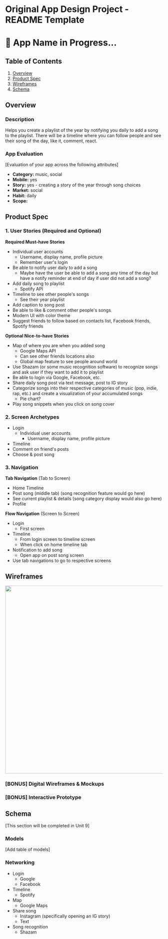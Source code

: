 Original App Design Project - README Template
===

# 📝 App Name in Progress...

## Table of Contents
1. [Overview](#Overview)
1. [Product Spec](#Product-Spec)
1. [Wireframes](#Wireframes)
2. [Schema](#Schema)

## Overview
### Description
Helps you create a playlist of the year by notifying you daily to add a song to the playlist. There will be a timeline where you can follow people and see their song of the day, like it, comment, react.

### App Evaluation
[Evaluation of your app across the following attributes]
- **Category:** music, social
- **Mobile:** yes
- **Story:** yes - creating a story of the year through song choices
- **Market:** social
- **Habit:** daily
- **Scope:**

## Product Spec

### 1. User Stories (Required and Optional)

**Required Must-have Stories**

* Individual user accounts
    * Username, display name, profile picture
    * Remember user's login
*  Be able to notify user daily to add a song
    * Maybe have the user be able to add a song any time of the day but have a notify reminder at end of day if user did not add a song?
* Add daily song to playlist
    * Spotify API
* Timeline to see other people's songs
    * See their year playlist
* Add caption to song post
* Be able to like & comment other people's songs
* Modern UI with color theme
* Suggest friends to follow based on contacts list, Facebook friends, Spotify friends

**Optional Nice-to-have Stories**

* Map of where you are when you added song
    * Google Maps API
    * Can see other friends locations also
    * Global map feature to see people around world
* Use Shazam (or some music recognition software) to recognize songs and ask user if they want to add it to playlist
* Be able to login via Google, Facebook, etc.
* Share daily song post via text message, post to IG story
* Categorize songs into their respective categories of music (pop, indie, rap, etc.) and create a visualization of your accumulated songs
    * Pie chart?
* Play song snippets when you click on song cover


### 2. Screen Archetypes
* Login
   * Individual user accounts
       * Username, display name, profile picture
* Timeline
* Comment on friend's posts
* Choose & post song

### 3. Navigation

**Tab Navigation** (Tab to Screen)

* Home Timeline
* Post song (middle tab) (song recognition feature would go here)
* See current playlist & details (song category display would also go here)
* Profile

**Flow Navigation** (Screen to Screen)

* Login
   * First screen
* Timeline
   * From login screen to timeline screen
   * When click on home timeline tab
* Notification to add song
    * Open app on post song screen
* Use tab navigations to go to respective screens

## Wireframes
<img src="https://user-images.githubusercontent.com/54146286/173664939-bd2f1685-2668-44f0-a1eb-b63e31143b2d.jpg" width=600>

### [BONUS] Digital Wireframes & Mockups

### [BONUS] Interactive Prototype

## Schema 
[This section will be completed in Unit 9]
### Models
[Add table of models]
### Networking
- Login
    - Google
    - Facebook
- Timeline
    - Spotify
- Map
    - Google Maps
- Share song
    - Instagram (specifically opening an IG story)
    - Text
- Song recognition
    - Shazam
